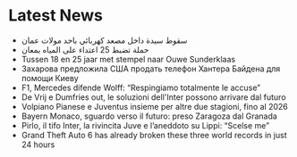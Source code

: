 # Latest News
-  سقوط سيدة داخل مصعد كهربائي باحد مولات عمان
-  حملة تضبط 25 اعتداء على المياه بمعان
-  Tussen 18 en 25 jaar met stempel naar Ouwe Sunderklaas
-  Захарова предложила США продать телефон Хантера Байдена для помощи Киеву
-  F1, Mercedes difende Wolff: “Respingiamo totalmente le accuse”
-  De Vrij e Dumfries out, le soluzioni dell'Inter possono arrivare dal futuro
-  Volpiano Pianese e Juventus insieme per altre due stagioni, fino al 2026
-  Bayern Monaco, sguardo verso il futuro: preso Zaragoza dal Granada
-  Pirlo, il tifo Inter, la rivincita Juve e l’aneddoto su Lippi: “Scelse me”
-  Grand Theft Auto 6 has already broken these three world records in just 24 hours
